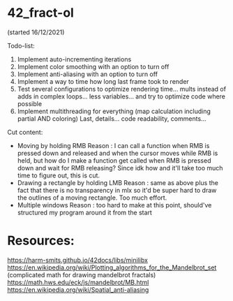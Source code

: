 # 42_fract-ol

(started 16/12/2021)

Todo-list:

1. Implement auto-incrementing iterations
2. Implement color smoothing with an option to turn off
3. Implement anti-aliasing with an option to turn off
4. Implement a way to time how long last frame took to render
5. Test several configurations to optimize rendering time... mults instead of adds in complex loops... less variables... and try to optimize code where possible
6. Implement multithreading for everything (map calculation including partial AND coloring)
Last, details... code readability, comments...

Cut content:

- Moving by holding RMB
Reason : I can call a function when RMB is pressed down and released and when the cursor moves while RMB is held, but how do I make a function get called when RMB is pressed down and wait for RMB releasing? Since idk how and it'll take too much time to figure out, this is cut.
- Drawing a rectangle by holding LMB
Reason : same as above plus the fact that there is no transparency in mlx so it'd be super hard to draw the outlines of a moving rectangle. Too much effort.
- Multiple windows
Reason : too hard to make at this point, should've structured my program around it from the start

# Resources:

https://harm-smits.github.io/42docs/libs/minilibx
https://en.wikipedia.org/wiki/Plotting_algorithms_for_the_Mandelbrot_set (complicated math for drawing mandelbrot fractals)
https://math.hws.edu/eck/js/mandelbrot/MB.html
https://en.wikipedia.org/wiki/Spatial_anti-aliasing
